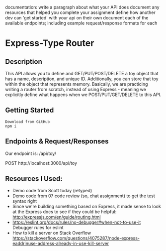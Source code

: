 documentation:
write a paragraph about what your API does
document any resources that helped you complete your assignment
define how another dev can 'get started' with your api on their own
document each of the available endpoints; including example request/response formats for each

# Express-Type Router

## Description
This API allows you to define and GET/PUT/POST/DELETE a toy object that has a name, description, and unique ID. Additionally, you can store that toy within the object that represents memory. Basically, we are practicing writing a router from scratch, instead of using Express - meaning we explicitly define what happens when we POST/PUT/GET/DELETE to this API.

## Getting Started
```
Download from GitHub
npm i
```

## Endpoints & Request/Responses
Our endpoint is: /api/toy/

POST http://localhost:3000/api/toy
<!--
POST request
pass data as stringifed JSON in the body of a POST request to create a new resource
successful status code of 201
PUT request
pass data as stringifed JSON in the body of a PUT request to update an existing resource
if that resource does not exist, create it
successful status code of 204
GET request
pass ?id=<uuid> as a query string parameter to retrieve a specific resource (as JSON)
successful status code of 200
DELETE request
pass ?id=<uuid> in the query string to DELETE a specific resource
successful status code of 204 -->


## Resources I Used:
+ Demo code from Scott today (retyped)
+ Demo code from 07 code review (so, chat assignment) to get the test syntax right
+ Since we're building something based on Express, it made sense to look at the Express docs to see if they could be helpful: http://expressjs.com/en/guide/routing.html
+ https://eslint.org/docs/rules/no-debugger#when-not-to-use-it Debugger rules for eslint
+ How to kill a server on Stack Overflow https://stackoverflow.com/questions/4075287/node-express-eaddrinuse-address-already-in-use-kill-server
